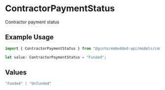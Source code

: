 # ContractorPaymentStatus

Contractor payment status

## Example Usage

```typescript
import { ContractorPaymentStatus } from "@gusto/embedded-api/models/components/contractorpayment.js";

let value: ContractorPaymentStatus = "Funded";
```

## Values

```typescript
"Funded" | "Unfunded"
```